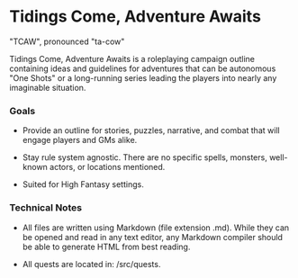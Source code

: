 Tidings Come, Adventure Awaits
==============================
"TCAW", pronounced "ta-cow"

Tidings Come, Adventure Awaits is a roleplaying campaign outline containing ideas and guidelines for adventures that can be autonomous "One Shots" or a long-running series leading the players into nearly any imaginable situation.


### Goals

* Provide an outline for stories, puzzles, narrative, and combat that will engage players and GMs alike.

* Stay rule system agnostic. There are no specific spells, monsters, well-known actors, or locations mentioned.

* Suited for High Fantasy settings.


### Technical Notes

* All files are written using Markdown (file extension .md). While they can be opened and read in any text editor, any Markdown compiler should be able to generate HTML from best reading.

* All quests are located in: /src/quests.